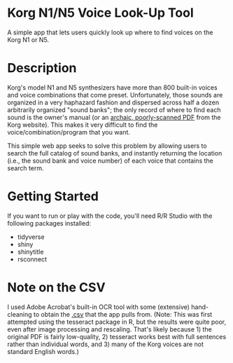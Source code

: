 # Korg N1/N5 Voice Look-Up Tool
A simple app that lets users quickly look up where to find voices on the Korg N1 or N5.

# Description
Korg's model N1 and N5 synthesizers have more than 800 built-in voices and voice combinations that come preset. Unfortunately, those sounds are organized in a very haphazard fashion and dispersed across half a dozen arbitrarily organized "sound banks"; the only record of where to find each sound is the owner's manual (or an [archaic, poorly-scanned PDF](https://cdn.korg.com/us/support/download/files/12275352cbc6bbfa6abcea43b8a8191e.pdf?response-content-disposition=inline%3Bfilename%3DN1_N5_VoiceName.pdf&response-content-type=application%2Fpdf%3B) from the Korg website). This makes it very difficult to find the voice/combination/program that you want. 

This simple web app seeks to solve this problem by allowing users to search the full catalog of sound banks, and instantly returning the location (i.e., the sound bank and voice number) of each voice that contains the search term. 

# Getting Started
If you want to run or play with the code, you'll need R/R Studio with the following packages installed:
- tidyverse
- shiny
- shinytitle
- rsconnect

# Note on the CSV
I used Adobe Acrobat's built-in OCR tool with some (extensive) hand-cleaning to obtain the [.csv](/N1_N5_VoiceName.csv) that the app pulls from. (Note: This was first attempted using the tesseract package in R, but the results were quite poor, even after image processing and rescaling. That's likely because 1) the original PDF is fairly low-quality, 2) tesseract works best with full sentences rather than individual words, and 3) many of the Korg voices are not standard English words.)
